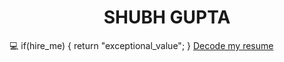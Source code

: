 # <div align="center">SHUBH GUPTA</div>

💻 if(hire_me) { return "exceptional_value"; } [Decode my resume](https://drive.google.com/file/d/1DaSGhSwCwCY5kVMcr65-hYyBVMWQ-nRP/view?usp=drive_link)
